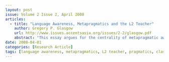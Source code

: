 ```yaml
---
layout: post
issue: Volume 2 Issue 2, April 2008
articles: 
  - title: "Language Awareness, Metapragmatics and the L2 Teacher"
    author: Gregory P. Glasgow
    url: http://www.issues.accentsasia.org/issues/2-2/glasgow.pdf
    abstract: "This essay argues for the centrality of metapragmatic awareness to language teaching. It examines literature on teacher language awareness and how it relates to pragmatics, thereby requiring a deeper analysis of the types of competencies necessary for one to be an effective second language teacher. It gives an overview of how teacher awareness of the basic tenets of pragmatics can assist in facilitating meaningful and practical classroom activities."
date: 2008-04-01
categories: [Research Article]
tags: [language awareness, metapragmatics, L2 teacher, pragmatics, classroom activities]
---
```

